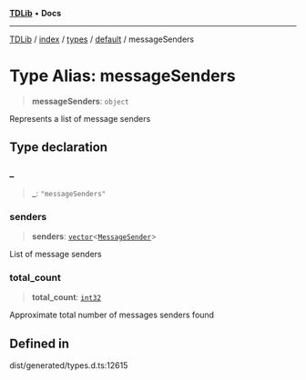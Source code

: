 [**TDLib**](../../../../../../README.md) • **Docs**

***

[TDLib](../../../../../../modules.md) / [index](../../../../../README.md) / [types](../../../README.md) / [default](../README.md) / messageSenders

# Type Alias: messageSenders

> **messageSenders**: `object`

Represents a list of message senders

## Type declaration

### \_

> **\_**: `"messageSenders"`

### senders

> **senders**: [`vector`](vector.md)\<[`MessageSender`](MessageSender.md)\>

List of message senders

### total\_count

> **total\_count**: [`int32`](int32.md)

Approximate total number of messages senders found

## Defined in

dist/generated/types.d.ts:12615
